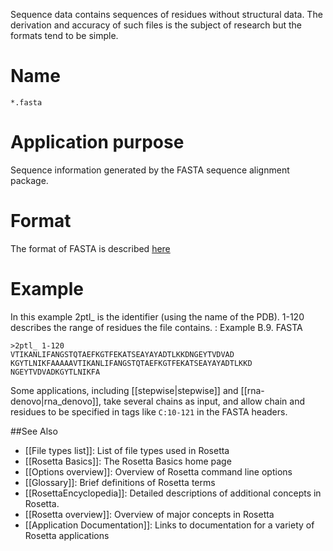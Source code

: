 <!-- --- title: Fasta File -->

Sequence data contains sequences of residues without structural data. The derivation and accuracy of such files is the subject of research but the formats tend to be simple.

Name
====

```
*.fasta
```

Application purpose
===========================================

Sequence information generated by the FASTA sequence alignment package.

Format
======

The format of FASTA is described [here](http://www.ncbi.nlm.nih.gov/blast/fasta.shtml)

Example
=======

In this example 2ptl\_ is the identifier (using the name of the PDB). 1-120 describes the range of residues the file contains. : Example B.9. FASTA

```
>2ptl_ 1-120
VTIKANLIFANGSTQTAEFKGTFEKATSEAYAYADTLKKDNGEYTVDVAD
KGYTLNIKFAAAAAVTIKANLIFANGSTQTAEFKGTFEKATSEAYAYADTLKKD
NGEYTVDVADKGYTLNIKFA
```

Some applications, including [[stepwise|stepwise]] and [[rna-denovo|rna_denovo]], take several chains as input, and allow chain and residues to be specified in tags like `C:10-121` in the FASTA headers.

##See Also

* [[File types list]]: List of file types used in Rosetta
* [[Rosetta Basics]]: The Rosetta Basics home page
* [[Options overview]]: Overview of Rosetta command line options
* [[Glossary]]: Brief definitions of Rosetta terms
* [[RosettaEncyclopedia]]: Detailed descriptions of additional concepts in Rosetta.
* [[Rosetta overview]]: Overview of major concepts in Rosetta
* [[Application Documentation]]: Links to documentation for a variety of Rosetta applications